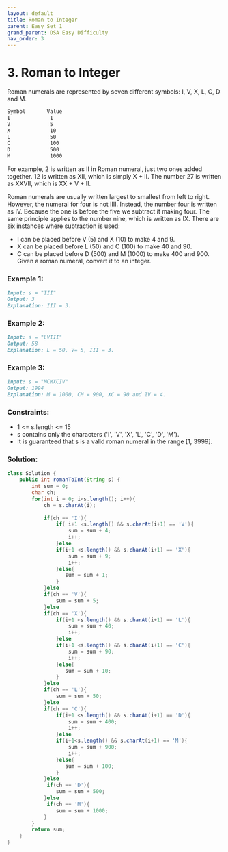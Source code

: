 ```yaml
---
layout: default
title: Roman to Integer
parent: Easy Set 1
grand_parent: DSA Easy Difficulty
nav_order: 3
---
```

# 3.  Roman to Integer
Roman numerals are represented by seven different symbols: I, V, X, L, C, D and M.
```markdown
Symbol       Value
I             1
V             5
X             10
L             50
C             100
D             500
M             1000
```
For example, 2 is written as II in Roman numeral, just two ones added together. 12 is written as XII, which is simply X + II. The number 27 is written as XXVII, which is XX + V + II.

Roman numerals are usually written largest to smallest from left to right. However, the numeral for four is not IIII. Instead, the number four is written as IV. Because the one is before the five we subtract it making four. The same principle applies to the number nine, which is written as IX. There are six instances where subtraction is used:

* I can be placed before V (5) and X (10) to make 4 and 9.
* X can be placed before L (50) and C (100) to make 40 and 90.
* C can be placed before D (500) and M (1000) to make 400 and 900.
  Given a roman numeral, convert it to an integer.

### Example 1:
```markdown
Input: s = "III"
Output: 3
Explanation: III = 3.
```
### Example 2:
```markdown
Input: s = "LVIII"
Output: 58
Explanation: L = 50, V= 5, III = 3.
```

### Example 3:
```markdown
Input: s = "MCMXCIV"
Output: 1994
Explanation: M = 1000, CM = 900, XC = 90 and IV = 4.
```

### Constraints:
* 1 <= s.length <= 15
* s contains only the characters ('I', 'V', 'X', 'L', 'C', 'D', 'M').
* It is guaranteed that s is a valid roman numeral in the range [1, 3999].

### Solution:
```java
class Solution {
    public int romanToInt(String s) {
        int sum = 0;
        char ch;
        for(int i = 0; i<s.length(); i++){
            ch = s.charAt(i);
            
            if(ch == 'I'){
                if( i+1 <s.length() && s.charAt(i+1) == 'V'){
                    sum = sum + 4;
                    i++;
                }else
                if(i+1 <s.length() && s.charAt(i+1) == 'X'){
                    sum = sum + 9;
                    i++;
                }else{
                   sum = sum + 1; 
                }
            }else
            if(ch == 'V'){
                sum = sum + 5;
            }else
            if(ch == 'X'){
                if(i+1 <s.length() && s.charAt(i+1) == 'L'){
                    sum = sum + 40;
                    i++;
                }else
                if(i+1 <s.length() && s.charAt(i+1) == 'C'){
                    sum = sum + 90;
                    i++;
                }else{
                   sum = sum + 10; 
                }
            }else
            if(ch == 'L'){
                sum = sum + 50;
            }else
            if(ch == 'C'){
                if(i+1 <s.length() && s.charAt(i+1) == 'D'){
                    sum = sum + 400;
                    i++;
                }else
                if(i+1<s.length() && s.charAt(i+1) == 'M'){
                    sum = sum + 900;
                    i++;
                }else{
                   sum = sum + 100; 
                }
            }else
             if(ch == 'D'){
                sum = sum + 500;
            }else
             if(ch == 'M'){
                sum = sum + 1000;
            }
        }
        return sum;
    }
}
```

